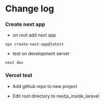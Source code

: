 # Change log
### Create next app

- on root add next app
```
npx create-next-app@latest
```

- test on development server
```
next dev
```

### Vercel test
- Add github repo to new project

- Edit root directory to nextjs_inside_laravel 